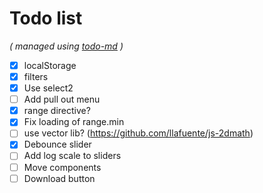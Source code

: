 # Todo list

_\( managed using [todo-md](https://github.com/Hypercubed/todo-md) \)_

- [x] localStorage
- [x] filters
- [x] Use select2
- [ ] Add pull out menu
- [x] range directive?
- [x] Fix loading of range.min
- [ ] use vector lib?  (https://github.com/llafuente/js-2dmath)
- [x] Debounce slider
- [ ] Add log scale to sliders
- [ ] Move components
- [ ] Download button